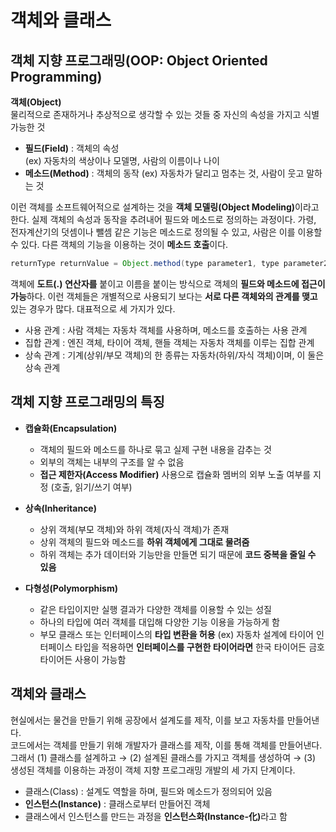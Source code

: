 # 객체와 클래스

## 객체 지향 프로그래밍(OOP: Object Oriented Programming)

**객체(Object)**   
물리적으로 존재하거나 추상적으로 생각할 수 있는 것들 중 자신의 속성을 가지고 식별 가능한 것
- **필드(Field)** : 객체의 속성   
(ex) 자동차의 색상이나 모델명, 사람의 이름이나 나이
- **메소드(Method)** : 객체의 동작
(ex) 자동차가 달리고 멈추는 것, 사람이 웃고 말하는 것

이런 객체를 소프트웨어적으로 설계하는 것을 **객체 모델링(Object Modeling)**&ZeroWidthSpace;이라고 한다. 실제 객체의 속성과 동작을 추려내어 필드와 메소드로 정의하는 과정이다. 가령, 전자계산기의 덧셈이나 뺄셈 같은 기능은 메소드로 정의될 수 있고, 사람은 이를 이용할 수 있다. 다른 객체의 기능을 이용하는 것이 **메소드 호출**이다.

```JAVA
returnType returnValue = Object.method(type parameter1, type parameter2, ...)
```

객체에 **도트(.) 연산자를** 붙이고 이름을 붙이는 방식으로 객체의 **필드와 메소드에 접근이 가능**&ZeroWidthSpace;하다. 이런 객체들은 개별적으로 사용되기 보다는 **서로 다른 객체와의 관계를 맺고** 있는 경우가 많다. 대표적으로 세 가지가 있다.
- 사용 관계 : 사람 객체는 자동차 객체를 사용하며, 메소드를 호출하는 사용 관계
- 집합 관계 : 엔진 객체, 타이어 객체, 핸들 객체는 자동차 객체를 이루는 집합 관계
- 상속 관계 : 기계(상위/부모 객체)의 한 종류는 자동차(하위/자식 객체)이며, 이 둘은 상속 관계

## 객체 지향 프로그래밍의 특징

- **캡슐화(Encapsulation)**
	- 객체의 필드와 메소드를 하나로 묶고 실제 구현 내용을 감추는 것
	- 외부의 객체는 내부의 구조를 알 수 없음
	- **접근 제한자(Access Modifier)** 사용으로 캡슐화 멤버의 외부 노출 여부를 지정 (호출, 읽기/쓰기 여부)

- **상속(Inheritance)**
	- 상위 객체(부모 객체)와 하위 객체(자식 객체)가 존재
	- 상위 객체의 필드와 메소드를 **하위 객체에게 그대로 물려줌**
	- 하위 객체는 추가 데이터와 기능만을 만들면 되기 때문에 **코드 중복을 줄일 수 있음**

- **다형성(Polymorphism)**
	- 같은 타입이지만 실행 결과가 다양한 객체를 이용할 수 있는 성질
	- 하나의 타입에 여러 객체를 대입해 다양한 기능 이용을 가능하게 함
	- 부모 클래스 또는 인터페이스의 **타입 변환을 허용**
	(ex) 자동차 설계에 타이어 인터페이스 타입을 적용하면 **인터페이스를 구현한 타이어라면** 한국 타이어든 금호 타이어든 사용이 가능함
    
## 객체와 클래스

현실에서는 물건을 만들기 위해 공장에서 설계도를 제작, 이를 보고 자동차를 만들어낸다.   
코드에서는 객체를 만들기 위해 개발자가 클래스를 제작, 이를 통해 객체를 만들어낸다.
그래서 (1) 클래스를 설계하고 → (2) 설계된 클래스를 가지고 객체를 생성하여 → (3) 생성된 객체를 이용하는 과정이 객체 지향 프로그래밍 개발의 세 가지 단계이다. 
- 클래스(Class) : 설계도 역할을 하며, 필드와 메소드가 정의되어 있음
- **인스턴스(Instance)** : 클래스로부터 만들어진 객체
- 클래스에서 인스턴스를 만드는 과정을 **인스턴스화(Instance-化)**&ZeroWidthSpace;라고 함
